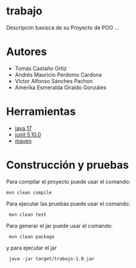 # trabajo

Descripciín basisca de su Proyecto de POO ...

# Autores

- Tomás Castaño Ortiz
- Andrés Mauricio Perdomo Cardona
- Víctor Alfonso Sánches Pachon
- Amerika Esmeralda Giraldo Gonzáles

# Herramientas

- [java 17](https://adoptium.net/es)
- [junit 5.10.0](https://mvnrepository.com/artifact/org.junit.jupiter/junit-jupiter-api/5.10.0)
- [maven](https://maven.apache.org)


# Construcción y pruebas

Para compilar el proyecto puede usar el comando:

```shell
mvn clean compile
```

Para ejecutar las pruebas puede usar el comando: 

```shell
 mvn clean test
```

Para generar el jar puede usar el comando: 

```shell
 mvn clean package
```

y para ejecutar el jar

```shell
 java -jar target/trabajo-1.0.jar
```
